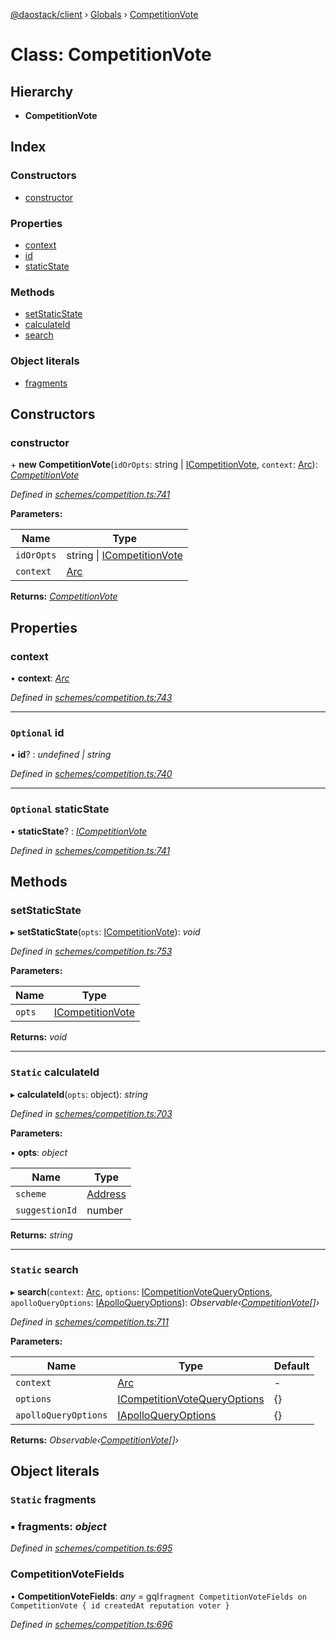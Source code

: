 [@daostack/client](../README.md) › [Globals](../globals.md) › [CompetitionVote](competitionvote.md)

# Class: CompetitionVote

## Hierarchy

* **CompetitionVote**

## Index

### Constructors

* [constructor](competitionvote.md#constructor)

### Properties

* [context](competitionvote.md#context)
* [id](competitionvote.md#optional-id)
* [staticState](competitionvote.md#optional-staticstate)

### Methods

* [setStaticState](competitionvote.md#setstaticstate)
* [calculateId](competitionvote.md#static-calculateid)
* [search](competitionvote.md#static-search)

### Object literals

* [fragments](competitionvote.md#static-fragments)

## Constructors

###  constructor

\+ **new CompetitionVote**(`idOrOpts`: string | [ICompetitionVote](../interfaces/icompetitionvote.md), `context`: [Arc](arc.md)): *[CompetitionVote](competitionvote.md)*

*Defined in [schemes/competition.ts:741](https://github.com/daostack/client/blob/84a7af3/src/schemes/competition.ts#L741)*

**Parameters:**

Name | Type |
------ | ------ |
`idOrOpts` | string &#124; [ICompetitionVote](../interfaces/icompetitionvote.md) |
`context` | [Arc](arc.md) |

**Returns:** *[CompetitionVote](competitionvote.md)*

## Properties

###  context

• **context**: *[Arc](arc.md)*

*Defined in [schemes/competition.ts:743](https://github.com/daostack/client/blob/84a7af3/src/schemes/competition.ts#L743)*

___

### `Optional` id

• **id**? : *undefined | string*

*Defined in [schemes/competition.ts:740](https://github.com/daostack/client/blob/84a7af3/src/schemes/competition.ts#L740)*

___

### `Optional` staticState

• **staticState**? : *[ICompetitionVote](../interfaces/icompetitionvote.md)*

*Defined in [schemes/competition.ts:741](https://github.com/daostack/client/blob/84a7af3/src/schemes/competition.ts#L741)*

## Methods

###  setStaticState

▸ **setStaticState**(`opts`: [ICompetitionVote](../interfaces/icompetitionvote.md)): *void*

*Defined in [schemes/competition.ts:753](https://github.com/daostack/client/blob/84a7af3/src/schemes/competition.ts#L753)*

**Parameters:**

Name | Type |
------ | ------ |
`opts` | [ICompetitionVote](../interfaces/icompetitionvote.md) |

**Returns:** *void*

___

### `Static` calculateId

▸ **calculateId**(`opts`: object): *string*

*Defined in [schemes/competition.ts:703](https://github.com/daostack/client/blob/84a7af3/src/schemes/competition.ts#L703)*

**Parameters:**

▪ **opts**: *object*

Name | Type |
------ | ------ |
`scheme` | [Address](../globals.md#address) |
`suggestionId` | number |

**Returns:** *string*

___

### `Static` search

▸ **search**(`context`: [Arc](arc.md), `options`: [ICompetitionVoteQueryOptions](../interfaces/icompetitionvotequeryoptions.md), `apolloQueryOptions`: [IApolloQueryOptions](../interfaces/iapolloqueryoptions.md)): *Observable‹[CompetitionVote](competitionvote.md)[]›*

*Defined in [schemes/competition.ts:711](https://github.com/daostack/client/blob/84a7af3/src/schemes/competition.ts#L711)*

**Parameters:**

Name | Type | Default |
------ | ------ | ------ |
`context` | [Arc](arc.md) | - |
`options` | [ICompetitionVoteQueryOptions](../interfaces/icompetitionvotequeryoptions.md) |  {} |
`apolloQueryOptions` | [IApolloQueryOptions](../interfaces/iapolloqueryoptions.md) |  {} |

**Returns:** *Observable‹[CompetitionVote](competitionvote.md)[]›*

## Object literals

### `Static` fragments

### ▪ **fragments**: *object*

*Defined in [schemes/competition.ts:695](https://github.com/daostack/client/blob/84a7af3/src/schemes/competition.ts#L695)*

###  CompetitionVoteFields

• **CompetitionVoteFields**: *any* =  gql`fragment CompetitionVoteFields on CompetitionVote {
      id
      createdAt
      reputation
      voter
    }`

*Defined in [schemes/competition.ts:696](https://github.com/daostack/client/blob/84a7af3/src/schemes/competition.ts#L696)*
